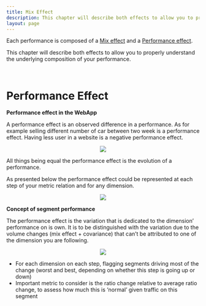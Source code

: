 ```yaml
---
title: Mix Effect
description: This chapter will describe both effects to allow you to properly understand the underlying composition of your performance.
layout: page
---
```


Each performance is composed of a [Mix effect]({{site.url}}/{{site.baseurl}}/core_app/new/compare/model/dimension_analysis_mix.html) and a [Performance effect]({{site.url}}/{{site.baseurl}}/core_app/new/compare/model/dimension_analysis_performance.html).

This chapter will describe both effects to allow you to properly understand the underlying composition of your performance.

<br>


# <b> Performance Effect</b>

**Performance effect in the WebApp**

A performance effect is an observed difference in a performance. As for example selling different number of car between two week is a performance effect. Having less user in a website is a negative performance effect.

<center> <img src="{{site.url}}/{{site.baseurl}}/core_app/new/compare/model/images/compare_perfEffectWF.png"></center>

All things being equal the performance effect is the evolution of a performance.

As presented below the performance effect could be represented at each step of your metric relation and for any dimension.

<center> <img src="{{site.url}}/{{site.baseurl}}/core_app/new/compare/model/images/Segment-performance_worst.png"></center>

**Concept of segment performance**

The performance effect is the variation that is dedicated to the dimension’ performance on is own. It is to be distinguished with the variation due to the volume changes (mix effect + covariance) that can’t be attributed to one of the dimension you are following.

<center> <img src="{{site.url}}/{{site.baseurl}}/core_app/new/compare/model/images/Segment-performance.jpg"></center>

* For each dimension on each step, flagging segments driving most of the change (worst and best, depending on whether this step is going up or down)
* Important metric to consider is the ratio change relative to average ratio change, to assess how much this is ‘normal’ given traffic on this segment
